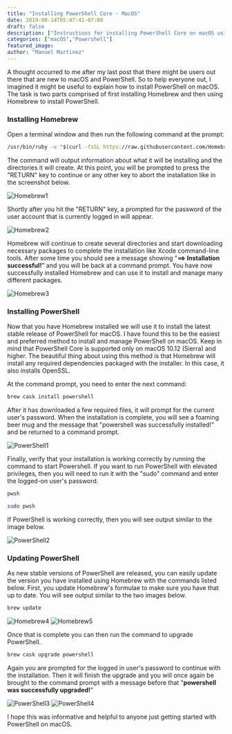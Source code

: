 ```yaml
---
title: "Installing PowerShell Core - MacOS"
date: 2019-08-14T05:47:41-07:00
draft: false
description: ["Instructions for installing PowerShell Core on macOS using Homebrew"]
categories: ["macOS","Powershell"]
featured_image:
author: "Manuel Martinez"
---
```


A thought occurred to me after my last post that there might be users out there that are new to macOS and PowerShell. So to help everyone out, I imagined it might be useful to explain how to install PowerShell on macOS. The task is two parts comprised of first installing Homebrew and then using Homebrew to install PowerShell.  

### Installing Homebrew  
Open a terminal window and then run the following command at the prompt:  
```bash
/usr/bin/ruby -e "$(curl -fsSL https://raw.githubusercontent.com/Homebrew/install/master/install)"
```  
The command will output information about what it will be installing and the directories it will create. At this point, you will be prompted to press the "RETURN" key to continue or any other key to abort the installation like in the screenshot below.  

![Homebrew1](../img/2019/2019-08/Homebrew1.png)

Shortly after you hit the "RETURN" key, a prompted for the password of the user account that is currently logged in will appear.  

![Homebrew2](/img/2019/2019-08/Homebrew2.png)

Homebrew will continue to create several directories and start downloading necessary packages to complete the installation like Xcode command-line tools. After some time you should see a message showing "**==> Installation successful!**" and you will be back at a command prompt. You have now successfully installed Homebrew and can use it to install and manage many different packages.

![Homebrew3](/img/2019/2019-08/Homebrew3.png)

### Installing PowerShell
Now that you have Homebrew installed we will use it to install the latest stable release of PowerShell for macOS. I have found this to be the easiest and preferred method to install and manage PowerShell on macOS. Keep in mind that PowerShell Core is supported only on macOS 10.12 (Sierra) and higher. The beautiful thing about using this method is that Homebrew will install any required dependencies packaged with the installer. In this case, it also installs OpenSSL.  

At the command prompt, you need to enter the next command:
```bash
brew cask install powershell
```
After it has downloaded a few required files, it will prompt for the current user's password. When the installation is complete, you will see a foaming beer mug and the message that "powershell was successfully installed!" and be returned to a command prompt.

![PowerShell1](/img/2019/2019-08/PowerShell1.png)

Finally, verify that your installation is working correctly by running the command to start Powershell. If you want to run PowerShell with elevated privileges, then you will need to run it with the "sudo" command and enter the logged-on user's password.
```bash
pwsh

sudo pwsh
```
If PowerShell is working correctly, then you will see output similar to the image below.

![PowerShell2](/img/2019/2019-08/PowerShell2.png)

### Updating PowerShell
As new stable versions of PowerShell are released, you can easily update the version you have installed using Homebrew with the commands listed below. First, you update Homebrew's formulae to make sure you have that up to date. You will see output similar to the two images below.
```bash
brew update
```

![Homebrew4](/img/2019/2019-08/Homebrew4.png)
![Homebrew5](/img/2019/2019-08/Homebrew5.png)

Once that is complete you can then run the command to upgrade PowerShell.
```bash
brew cask upgrade powershell
```

Again you are prompted for the logged in user's password to continue with the installation. Then it will finish the upgrade and you will once again be brought to the command prompt with a message before that "**powershell was successfully upgraded!**"

![PowerShell3](/img/2019/2019-08/PowerShell3.png)
![PowerShell4](/img/2019/2019-08/PowerShell4.png)

I hope this was informative and helpful to anyone just getting started with PowerShell on macOS.
